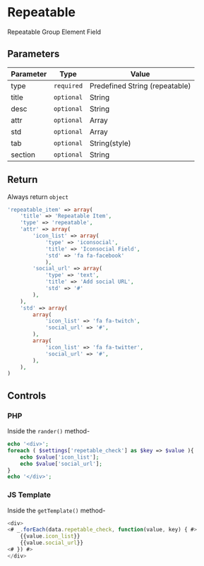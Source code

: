 #  Repeatable
Repeatable Group Element Field

## Parameters
Parameter | Type | Value
--- | --- | ---
type | `required` | Predefined String (repeatable)
title | `optional` | String
desc | `optional` | String
attr | `optional` | Array
std | `optional` | Array
tab | `optional` | String(style)
section | `optional` | String

## Return
Always return `object`


```php
'repeatable_item' => array(
    'title' => 'Repeatable Item',
    'type' => 'repeatable',
    'attr' => array(
	    'icon_list' => array(
		    'type' => 'iconsocial',
		    'title' => 'Iconsocial Field',
		    'std' => 'fa fa-facebook'
	        ),
		'social_url' => array(
		    'type' => 'text',
		    'title' => 'Add social URL',
		    'std' => '#'
		),
    ),
    'std' => array(
        array( 
            'icon_list' => 'fa fa-twitch',
            'social_url' => '#',
        ),
        array( 
            'icon_list' => 'fa fa-twitter',
            'social_url' => '#',
        ),
    ),
)
```


## Controls
### PHP
Inside the `rander()` method-
```php
echo '<div>';
foreach ( $settings['repetable_check'] as $key => $value ){
    echo $value['icon_list'];
    echo $value['social_url'];
}
echo '</div>';
```

### JS Template
Inside the `getTemplate()` method-
```js
<div>
<# _.forEach(data.repetable_check, function(value, key) { #>
    {{value.icon_list}}
    {{value.social_url}}
<# }) #>
</div>
```
